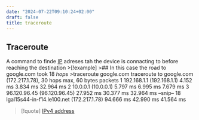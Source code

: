 ```yaml
---
date: "2024-07-22T09:10:24+02:00"
draft: false
title: traceroute
---
```


## Traceroute

A command to finde [IP](/Network/Ref_OSI/IP) adreses tah the
device is connacting to before reaching the destination \>\[!example\]
\>## In this case the road to google.com took 18 *hops* \>traceroute
google.com traceroute to google.com (172.217.1.78), 30 hops max, 60
bytes packets 1 192.168.1.1 (192.168.1.1) 4.152 ms 3.834 ms 32.964 ms 2
10.0.0.1 (10.0.0.1) 5.797 ms 6.995 ms 7.679 ms 3 96.120.96.45
(96.120.96.45) 27.952 ms 30.377 ms 32.964 ms –snip– 18
lgal15s44-in-f14.le100.net (172.217.1.78) 94.666 ms 42.990 ms 41.564 ms

> \[!quote\] [IPv4
> address](/Network/basic_network_connections/IPv4_address)
